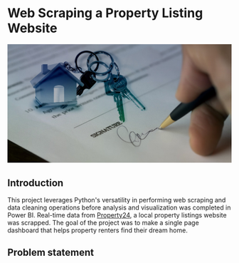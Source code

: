 # Web Scraping a Property Listing Website
![](intro.jpg)
## Introduction
This project leverages Python's versatility in performing web scraping and data cleaning operations before analysis and visualization was completed in Power BI. Real-time data from [Property24](https://www.property24.com.ng/1-bedroom-properties-to-rent-in-lagos-p37?), a local property listings website was scrapped. The goal of the project was to make a single page dashboard that helps property renters find their dream home.
## Problem statement

